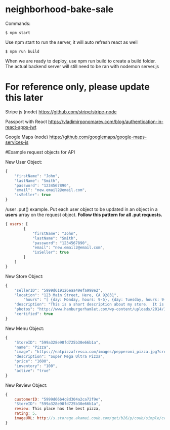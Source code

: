 # neighborhood-bake-sale

Commands:
```
$ npm start
```
Use npm start to run the server, it will auto refresh react as well

```
$ npm run build
```
When we are ready to deploy, use npm run build to create a build folder. The actual backend server will still need to be ran with nodemon server.js

# For reference only, please update this later
Stripe js (node)
https://github.com/stripe/stripe-node

Passport with React
https://vladimirponomarev.com/blog/authentication-in-react-apps-jwt

Google Maps (node)
https://github.com/googlemaps/google-maps-services-js

#Example request objects for API


New User Object:

```javascript
{ 
    "firstName": "John",
    "lastName": "Smith",
    "password": "1234567890",
    "email": "new.email2@email.com",
    "isSeller": true
}
```

/user .put() example.  Put each user object to be updated in an object in a **users** array on the request object.  **Follow this pattern for all .put requests.**

```javascript
{ users: [
        { 
            "firstName": "John",
            "lastName": "Smith",
            "password": "1234567890",
            "email": "new.email2@email.com",
            "isSeller": true
        }
    ] 
}
```


New Store Object:

```javascript
{ 
    "sellerID": "5999d619126eaa49efa998e2",
    "location": "123 Main Street, Here, CA 92831",
        "hours": "[ {day: Monday, hours: 9-5}, {day: Tuesday, hours: 9-5}, {day: Wednesday, hours: 9-5}, {day: Thursday, hours: 9-5}, {day: Friday, hours: 9-5}, ]",
    "description": "This is a short description about my store.  It is a store that sells things.",
    "photos": "http://www.hamburgerhamlet.com/wp-content/uploads/2014/11/the-hamburger-hamlet-sherman-oaks-40.jpg", 
    "certified": true
}
```


New Menu Object:

```javascript
{
    "StoreID": "599a328e98fd725b30e66b1a",
    "name": "Pizza",
    "image": "https://eatpizzafresca.com/images/pepperoni_pizza.jpg?crc=4023861219",
    "description": "Super Mega Ultra Pizza",
    "price": "1600",
    "inventory": "100",
    "active": "true"
}
```



New Review Object:

```javascript
{
    customerID: "5999d66b4c8d304a2ca72f9e",
    "StoreID": "599a328e98fd725b30e66b1a",
    review: This place has the best pizza, 
    rating: 5, 
    imageURL: http://s.storage.akamai.coub.com/get/b26/p/coub/simple/cw_timeline_pic/b527c0180dc/eb64b4e1c8b66e0d456c6/big_1464492066_image.jpg
}
```


